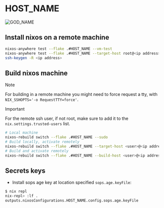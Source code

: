 # HOST_NAME

![GOD_NAME](GOD_IMAGE_URL)

## Install nixos on a remote machine

```sh
nixos-anywhere test --flake .#HOST_NAME --vm-test
nixos-anywhere test --flake .#HOST_NAME --target-host root@<ip address>
ssh-keygen -R <ip address>
```

## Build nixos machine

> [!NOTE]
> For building in a remote machine you might need to force request a tty, with
> `NIX_SSHOPTS='-o RequestTTY=force'`.

> [!IMPORTANT]
> For the remote ssh user, if not root, make sure to add it to the
> `nix.settings.trusted-users` list.

```sh
# Local machine
nixos-rebuild switch --flake .#HOST_NAME --sudo
# Build locally, activate remotely
nixos-rebuild switch --flake .#HOST_NAME --target-host <user>@<ip address> --sudo
# Build and activate remotely
nixos-rebuild switch --flake .#HOST_NAME --build-host <user>@<ip address> --target-host <user>@<ip address> --sudo
```

## Secrets keys

- Install sops age key at location specified `sops.age.keyFile`:

```sh
$ nix repl
nix-repl> :lf .
outputs.nixosConfigurations.HOST_NAME.config.sops.age.keyFile
```
